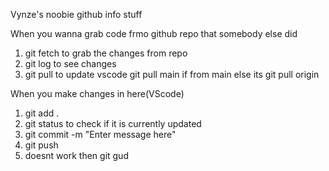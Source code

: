 Vynze's noobie github info stuff

When you wanna grab code frmo github repo that somebody else did

1. git fetch to grab the changes from repo
2. git log to see changes
3. git pull to update vscode
       git pull main if from main 
              else its git pull origin <name of branch>





When you make changes in here(VScode)
1. git add .
2. git status
       to check if it is currently updated
3. git commit -m "Enter message here"
4. git push
5. doesnt work then git gud
